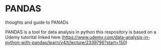 # PANDAS
thoughts and guide to PANADs 

PANDAS is a tool for data analysis in python this respository is based on a Udemy tutorital linked here (https://www.udemy.com/data-analysis-in-python-with-pandas/learn/v4/t/lecture/2339796?start=150) 

